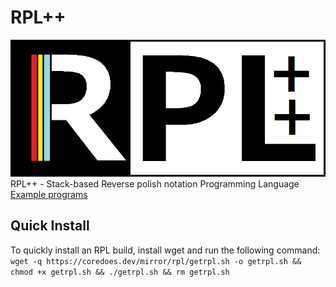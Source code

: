 # RPL++
![](./RPL.png)
RPL++ - Stack-based Reverse polish notation Programming Language<br>
[Example programs](https://github.com/NishiOwO/rpl-examples)

## Quick Install
To quickly install an RPL build, install wget and run the following command:
`wget -q https://coredoes.dev/mirror/rpl/getrpl.sh -o getrpl.sh && chmod +x getrpl.sh && ./getrpl.sh && rm getrpl.sh`